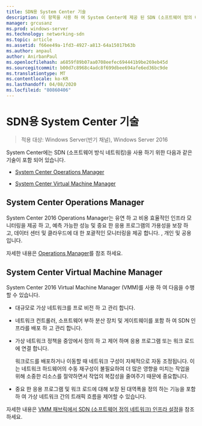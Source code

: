 ```yaml
---
title: SDN용 System Center 기술
description: 이 항목을 사용 하 여 System Center에 제공 된 SDN (소프트웨어 정의 네트워킹) 기술에 대해 알아볼 수 있습니다.
manager: grcusanz
ms.prod: windows-server
ms.technology: networking-sdn
ms.topic: article
ms.assetid: f66ee49a-1fd3-4927-a813-64a15017b63b
ms.author: anpaul
author: AnirbanPaul
ms.openlocfilehash: a6859f89b07aa0708eefec694441b9be269eb45d
ms.sourcegitcommit: b00d7c8968c4adc8f699dbee694afe6ed36bc9de
ms.translationtype: MT
ms.contentlocale: ko-KR
ms.lasthandoff: 04/08/2020
ms.locfileid: "80860406"
---
```

# <a name="system-center-technologies-for-sdn"></a>SDN용 System Center 기술

>적용 대상: Windows Server(반기 채널), Windows Server 2016

System Center에는 SDN (소프트웨어 방식 네트워킹)을 사용 하기 위한 다음과 같은 기술이 포함 되어 있습니다.  
  
-   [System Center Operations Manager](#bkmk_scom)  
  
-   [System Center Virtual Machine Manager](#bkmk_scvmm)  
  
  
## <a name="system-center-operations-manager"></a><a name="bkmk_scom"></a>System Center Operations Manager  
System Center 2016 Operations Manager는 유연 하 고 비용 효율적인 인프라 모니터링을 제공 하 고, 예측 가능한 성능 및 중요 한 응용 프로그램의 가용성을 보장 하 고, 데이터 센터 및 클라우드에 대 한 포괄적인 모니터링을 제공 합니다. , 개인 및 공용입니다.  
  
자세한 내용은 [Operations Manager](https://technet.microsoft.com/library/hh205987.aspx)를 참조 하세요.  
  
## <a name="system-center-virtual-machine-manager"></a><a name="bkmk_scvmm"></a>System Center Virtual Machine Manager  
System Center 2016 Virtual Machine Manager (VMM)를 사용 하 여 다음을 수행할 수 있습니다.

- 대규모로 가상 네트워크를 프로 비전 하 고 관리 합니다.
- 네트워크 컨트롤러, 소프트웨어 부하 분산 장치 및 게이트웨이를 포함 하 여 SDN 인프라를 배포 하 고 관리 합니다. 
- 가상 네트워크 정책을 중앙에서 정의 하 고 제어 하며 응용 프로그램 또는 워크 로드에 연결 합니다. 

  워크로드를 배포하거나 이동할 때 네트워크 구성이 자체적으로 자동 조정됩니다. 이는 네트워크 하드웨어의 수동 재구성이 불필요하여 더 많은 영향을 미치는 작업을 위해 소중한 리소스를 절약하면서 작업의 복잡성을 줄여주기 때문에 중요합니다. 
- 중요 한 응용 프로그램 및 워크 로드에 대해 보장 된 대역폭을 정의 하는 기능을 포함 하 여 가상 네트워크 간의 트래픽 흐름을 제어할 수 있습니다.  
  

자세한 내용은 [VMM 패브릭에서 SDN (소프트웨어 정의 네트워크) 인프라 설정](https://technet.microsoft.com/system-center-docs/vmm/scenario/sdn-overview)을 참조 하세요.  
    

  